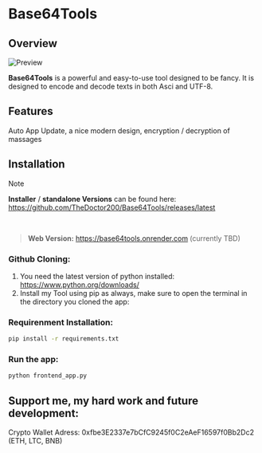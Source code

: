 # Base64Tools
## Overview

![Preview](./assets/preview.jpg)

**Base64Tools** is a powerful and easy-to-use tool designed to be fancy. 
It is designed to encode and decode texts in both Asci and UTF-8.

## Features
Auto App Update, a nice modern design, encryption / decryption of massages


## Installation
> [!NOTE]
>**Installer** / **standalone Versions** can be found here: 
>https://github.com/TheDoctor200/Base64Tools/releases/latest

<br>

>**Web Version:** https://base64tools.onrender.com
>(currently TBD)

### Github Cloning:
1. You need the latest version of python installed: https://www.python.org/downloads/
2. Install my Tool using pip as always, make sure to open the terminal in the directory you cloned the app:

### Requirenment Installation:
```bash
pip install -r requirements.txt
```
### Run the app:
```bash
python frontend_app.py
```
## Support me, my hard work and future development:
Crypto Wallet Adress: 0xfbe3E2337e7bCfC9245f0C2eAeF16597f0Bb2Dc2 (ETH, LTC, BNB)
